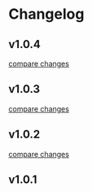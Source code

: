 # Changelog


## v1.0.4

[compare changes](https://github.com/swarakaka/syntax-nuxt-permissions/compare/v1.0.3...v1.0.4)

## v1.0.3

[compare changes](https://github.com/swarakaka/syntax-nuxt-permissions/compare/v1.0.2...v1.0.3)

## v1.0.2

[compare changes](https://github.com/swarakaka/syntax-nuxt-permissions/compare/v1.0.1...v1.0.2)

## v1.0.1


